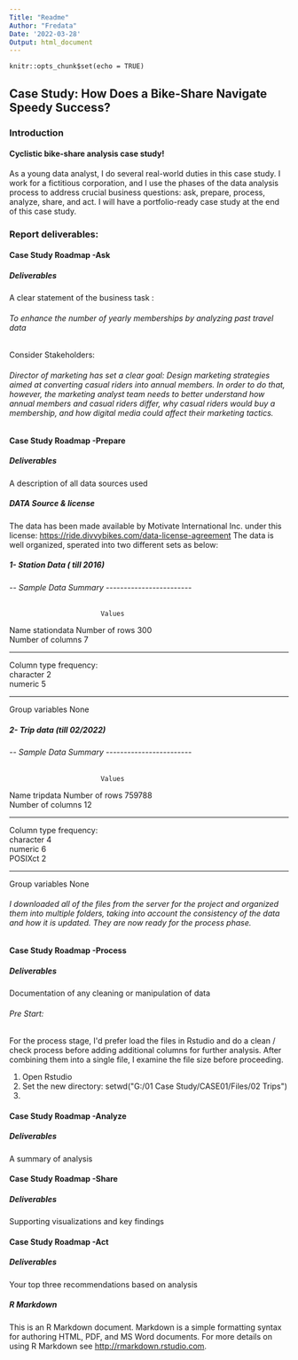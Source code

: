 ```yaml
---
Title: "Readme"
Author: "Fredata"
Date: '2022-03-28'
Output: html_document
---
```


```{r setup, include=FALSE}
knitr::opts_chunk$set(echo = TRUE)

```
## Case Study: How Does a Bike-Share Navigate Speedy Success?
### Introduction
#### Cyclistic bike-share analysis case study!

As a young data analyst, I do several real-world duties in this case study. I work for a fictitious corporation, and I use the phases of the data analysis process to address crucial business questions: ask, prepare, process, analyze, share, and act. I will have a portfolio-ready case study at the end of this case study.

### Report deliverables:

#### Case Study Roadmap -Ask

##### Deliverables
A clear statement of the business task : 
###### To enhance the number of yearly memberships by analyzing past travel data
Consider Stakeholders: 
###### Director of marketing has set a clear goal: Design marketing strategies aimed at converting casual riders into annual members. In order to do that, however, the marketing analyst team needs to better understand how annual members and casual riders differ, why casual riders would buy a membership, and how digital media could affect their marketing tactics.

#### Case Study Roadmap -Prepare
##### Deliverables
A description of all data sources used
##### DATA Source & license 
The data has been made available by Motivate International Inc. under this license: <https://ride.divvybikes.com/data-license-agreement>
The data is well organized, sperated into two different sets as below:
##### 1- Station Data ( till 2016)

###### -- Sample Data Summary ------------------------
                           Values     
Name                       stationdata
Number of rows             300        
Number of columns          7          
_______________________               
Column type frequency:                
  character                2          
  numeric                  5          
________________________              
Group variables            None 

##### 2- Trip data (till 02/2022)

###### -- Sample Data Summary ------------------------
                           Values  
Name                       tripdata
Number of rows             759788  
Number of columns          12      
_______________________            
Column type frequency:             
  character                4       
  numeric                  6       
  POSIXct                  2       
________________________           
Group variables            None  

###### I downloaded all of the files from the server for the project and organized them into multiple folders, taking into account the consistency of the data and how it is updated. They are now ready for the process phase.

#### Case Study Roadmap -Process
##### Deliverables
Documentation of any cleaning or manipulation of data
###### Pre Start: 
For the process stage, I'd prefer load the files in Rstudio and do a clean / check process before adding additional columns for further analysis. After combining them into a single file, I examine the file size before proceeding.
1) Open Rstudio
2) Set the new directory: setwd("G:/01 Case Study/CASE01/Files/02 Trips")
3) 



#### Case Study Roadmap -Analyze

##### Deliverables
A summary of analysis

#### Case Study Roadmap -Share

##### Deliverables
Supporting visualizations and key findings

#### Case Study Roadmap -Act

##### Deliverables
Your top three recommendations based on analysis

##### R Markdown

This is an R Markdown document. Markdown is a simple formatting syntax for authoring HTML, PDF, and MS Word documents. For more details on using R Markdown see <http://rmarkdown.rstudio.com>.
